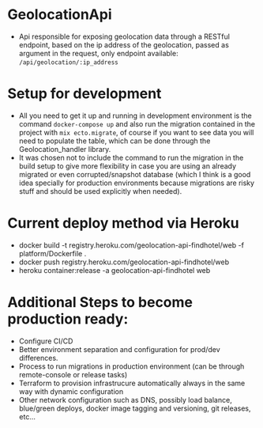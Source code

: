 # GeolocationApi

- Api responsible for exposing geolocation data through a RESTful endpoint, based on the ip address of the geolocation, passed as argument in the request, only endpoint available: ```/api/geolocation/:ip_address```

# Setup for development

- All you need to get it up and running in development environment is the command ```docker-compose up``` and also run the migration contained in the project with ```mix ecto.migrate```, of course if you want to see data you will need to populate the table, which can be done through the Geolocation_handler library.
- It was chosen not to include the command to run the migration in the build setup to give more flexibility in case you are using an already migrated or even corrupted/snapshot database (which I think is a good idea specially for production environments because migrations are risky stuff and should be used explicitly when needed).

# Current deploy method via Heroku

- docker build -t registry.heroku.com/geolocation-api-findhotel/web -f platform/Dockerfile .
- docker push registry.heroku.com/geolocation-api-findhotel/web
- heroku container:release -a geolocation-api-findhotel web

# Additional Steps to become production ready:

- Configure CI/CD
- Better environment separation and configuration for prod/dev differences.
- Process to run migrations in production environment (can be through remote-console or release tasks)
- Terraform to provision infrastrucure automatically always in the same way with dynamic configuration
- Other network configuration such as DNS, possibly load balance, blue/green deploys, docker image tagging and versioning, git releases, etc...
